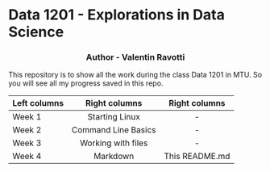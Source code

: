 # Data 1201 - Explorations in Data Science
<h3 align="center">Author - Valentin Ravotti</h3>

This repository is to show all the work during the class Data 1201 in MTU. So you will see all my progress saved in this repo.

| Left columns  | Right columns | Right columns |
| ------------- |:-------------:|:-------------:|
| Week 1  | Starting Linux | -     |
| Week 2  | Command Line Basics     | -     |
| Week 3  | Working with files     | -     |
| Week 4  | Markdown   | This README.md     |
  
  
